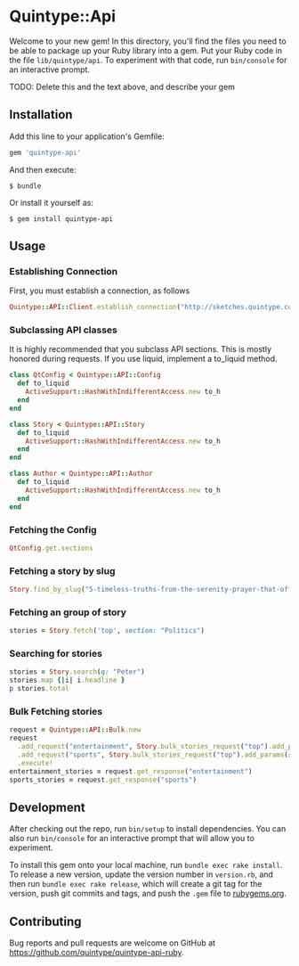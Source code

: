 # Quintype::Api

Welcome to your new gem! In this directory, you'll find the files you need to be able to package up your Ruby library into a gem. Put your Ruby code in the file `lib/quintype/api`. To experiment with that code, run `bin/console` for an interactive prompt.

TODO: Delete this and the text above, and describe your gem

## Installation

Add this line to your application's Gemfile:

```ruby
gem 'quintype-api'
```

And then execute:

    $ bundle

Or install it yourself as:

    $ gem install quintype-api

## Usage

### Establishing Connection

First, you must establish a connection, as follows

```ruby
Quintype::API::Client.establish_connection("http://sketches.quintype.com", Faraday.default_adapter)
```

### Subclassing API classes

It is highly recommended that you subclass API sections. This is mostly honored during requests. If you use liquid, implement a to_liquid method.

```ruby
class QtConfig < Quintype::API::Config
  def to_liquid
    ActiveSupport::HashWithIndifferentAccess.new to_h
  end
end

class Story < Quintype::API::Story
  def to_liquid
    ActiveSupport::HashWithIndifferentAccess.new to_h
  end
end

class Author < Quintype::API::Author
  def to_liquid
    ActiveSupport::HashWithIndifferentAccess.new to_h
  end
end
```

### Fetching the Config

```ruby
QtConfig.get.sections
```

### Fetching a story by slug

```ruby
Story.find_by_slug("5-timeless-truths-from-the-serenity-prayer-that-offer-wisdom")
```

### Fetching an group of story
```ruby
stories = Story.fetch('top', section: "Politics")
```

### Searching for stories

```ruby
stories = Story.search(q: "Peter")
stories.map {|i| i.headline }
p stories.total
```

### Bulk Fetching stories

```ruby
request = Quintype::API::Bulk.new
request
  .add_request("entertainment", Story.bulk_stories_request("top").add_params(section: "Entertainment"))
  .add_request("sports", Story.bulk_stories_request("top").add_params(section: "Sports"))
  .execute!
entertainment_stories = request.get_response("entertainment")
sports_stories = request.get_response("sports")
```

## Development

After checking out the repo, run `bin/setup` to install dependencies. You can also run `bin/console` for an interactive prompt that will allow you to experiment.

To install this gem onto your local machine, run `bundle exec rake install`. To release a new version, update the version number in `version.rb`, and then run `bundle exec rake release`, which will create a git tag for the version, push git commits and tags, and push the `.gem` file to [rubygems.org](https://rubygems.org).

## Contributing

Bug reports and pull requests are welcome on GitHub at https://github.com/quintype/quintype-api-ruby.
